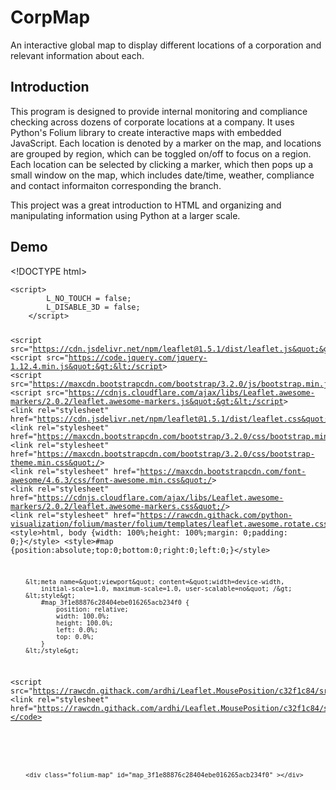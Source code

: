 # CorpMap
An interactive global map to display different locations of a corporation and relevant information about each. 

## Introduction
This program is designed to provide internal monitoring and compliance checking across dozens of corporate locations at a company.
It uses Python's Folium library to create interactive maps with embedded JavaScript. Each location is denoted by a marker on the map,
and locations are grouped by region, which can be toggled on/off to focus on a region. 
Each location can be selected by clicking a marker, which then pops up a small window on the map, which includes
date/time, weather, compliance and contact informaiton corresponding the branch.

This project was a great introduction to HTML and organizing and manipulating information using Python at a larger scale.

## Demo
&lt;!DOCTYPE html&gt;
<head>
<meta http-equiv="content-type" content="text/html; charset=UTF-8" />
<pre><code>&lt;script&gt;
        L_NO_TOUCH = false;
        L_DISABLE_3D = false;
    &lt;/script&gt;

&lt;script src=&quot;https://cdn.jsdelivr.net/npm/leaflet@1.5.1/dist/leaflet.js&quot;&gt;&lt;/script&gt;
&lt;script src=&quot;https://code.jquery.com/jquery-1.12.4.min.js&quot;&gt;&lt;/script&gt;
&lt;script src=&quot;https://maxcdn.bootstrapcdn.com/bootstrap/3.2.0/js/bootstrap.min.js&quot;&gt;&lt;/script&gt;
&lt;script src=&quot;https://cdnjs.cloudflare.com/ajax/libs/Leaflet.awesome-markers/2.0.2/leaflet.awesome-markers.js&quot;&gt;&lt;/script&gt;
&lt;link rel=&quot;stylesheet&quot; href=&quot;https://cdn.jsdelivr.net/npm/leaflet@1.5.1/dist/leaflet.css&quot;/&gt;
&lt;link rel=&quot;stylesheet&quot; href=&quot;https://maxcdn.bootstrapcdn.com/bootstrap/3.2.0/css/bootstrap.min.css&quot;/&gt;
&lt;link rel=&quot;stylesheet&quot; href=&quot;https://maxcdn.bootstrapcdn.com/bootstrap/3.2.0/css/bootstrap-theme.min.css&quot;/&gt;
&lt;link rel=&quot;stylesheet&quot; href=&quot;https://maxcdn.bootstrapcdn.com/font-awesome/4.6.3/css/font-awesome.min.css&quot;/&gt;
&lt;link rel=&quot;stylesheet&quot; href=&quot;https://cdnjs.cloudflare.com/ajax/libs/Leaflet.awesome-markers/2.0.2/leaflet.awesome-markers.css&quot;/&gt;
&lt;link rel=&quot;stylesheet&quot; href=&quot;https://rawcdn.githack.com/python-visualization/folium/master/folium/templates/leaflet.awesome.rotate.css&quot;/&gt;
&lt;style&gt;html, body {width: 100%;height: 100%;margin: 0;padding: 0;}&lt;/style&gt;
&lt;style&gt;#map {position:absolute;top:0;bottom:0;right:0;left:0;}&lt;/style&gt;

        &lt;meta name=&quot;viewport&quot; content=&quot;width=device-width,
            initial-scale=1.0, maximum-scale=1.0, user-scalable=no&quot; /&gt;
        &lt;style&gt;
            #map_3f1e88876c28404ebe016265acb234f0 {
                position: relative;
                width: 100.0%;
                height: 100.0%;
                left: 0.0%;
                top: 0.0%;
            }
        &lt;/style&gt;
    
&lt;script src=&quot;https://rawcdn.githack.com/ardhi/Leaflet.MousePosition/c32f1c84/src/L.Control.MousePosition.js&quot;&gt;&lt;/script&gt;
&lt;link rel=&quot;stylesheet&quot; href=&quot;https://rawcdn.githack.com/ardhi/Leaflet.MousePosition/c32f1c84/src/L.Control.MousePosition.css&quot;/&gt;</code></pre>
</head>
<body>
<pre><code>    &lt;div class=&quot;folium-map&quot; id=&quot;map_3f1e88876c28404ebe016265acb234f0&quot; &gt;&lt;/div&gt;
    </code></pre>
</body>
<script>
<pre><code>    var map_3f1e88876c28404ebe016265acb234f0 = L.map(
            &quot;map_3f1e88876c28404ebe016265acb234f0&quot;,
            {
                center: [45.372, -121.6972],
                crs: L.CRS.EPSG3857,
                maxBounds: [[-190, -50], [190, 75]],
                zoom: 3,
                zoomControl: true,
                preferCanvas: false,
            }
        );





        var tile_layer_761d9851b2964eb5a81c990cfc24f15e = L.tileLayer(
            &quot;https://{s}.tile.openstreetmap.org/{z}/{x}/{y}.png&quot;,
            {&quot;attribution&quot;: &quot;Data by \u0026copy; \u003ca href=\&quot;http://openstreetmap.org\&quot;\u003eOpenStreetMap</code></pre>

## Libraries
* [**Folium**](https://python-visualization.github.io/folium/) to create the map, markers, and interactivity.
* [**PyOWM**](https://pyowm.readthedocs.io/en/latest/) for interacting with the OpenWeatherMap API
* [**PyTz**](http://pytz.sourceforge.net/) for querying TimeZone database
